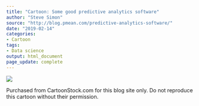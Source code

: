 ```yaml
---
title: "Cartoon: Some good predictive analytics software"
author: "Steve Simon"
source: "http://blog.pmean.com/predictive-analytics-software/"
date: "2019-02-14"
categories:
- Cartoon
tags:
- Data science
output: html_document
page_update: complete
---
```


![](http://www.pmean.com/new-images/19/predictive-analytics-software01.jpeg)

Purchased from CartoonStock.com for this blog site only. Do not reproduce this cartoon without their permission.



